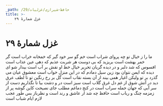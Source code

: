 ```yaml
---
_path: /حافظ-شیرازی/غزلیات/29
title: >-
    غزل شمارهٔ ۲۹
---
```

# غزل شمارهٔ ۲۹

ما را ز خیال تو چه پروای شراب است
خم گو سر خود گیر که خمخانه خراب است
گر خمر بهشت است بریزید که بی دوست
هر شربت عذبم که دهی عین عذاب است
افسوس که شد دلبر و در دیده گریان
تحریر خیال خط او نقش بر آب است
بیدار شو ای دیده که ایمن نتوان بود
زین سیل دمادم که در این منزل خواب است
معشوق عیان می گذرد بر تو ولیکن
اغیار همی بیند از آن بسته نقاب است
گل بر رخ رنگین تو تا لطف عرق دید
در آتش شوق از غم دل غرق گلاب است
سبز است در و دشت بیا تا نگذاریم
دست از سر آبی که جهان جمله سراب است
در کنج دماغم مطلب جای نصیحت
کاین گوشه پر از زمزمه چنگ و رباب است
حافظ چه شد ار عاشق و رند است و نظرباز
بس طور عجب لازم ایام شباب است
